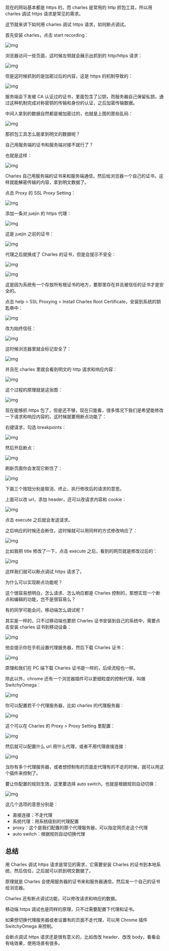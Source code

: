 现在的网站基本都是 https 的，而 charles 是常用的 http 抓包工具，所以用 charles 调试 https 请求是常见的需求。

这节就来讲下如何用 charles 调试 https 请求，如何断点调试。

首先安装 charles，点击 start recording：

![img](https://p1-juejin.byteimg.com/tos-cn-i-k3u1fbpfcp/f68c65ee29e44ea993e1fa33e30b8300~tplv-k3u1fbpfcp-zoom-in-crop-mark:3024:0:0:0.awebp?)

浏览器访问一些页面，这时候左侧就会展示出抓到的 http/https 请求：

![img](https://p9-juejin.byteimg.com/tos-cn-i-k3u1fbpfcp/71c849035a1a4787a37f6232158a18cb~tplv-k3u1fbpfcp-zoom-in-crop-mark:3024:0:0:0.awebp?)

但是这时候抓到的是加密过后的内容，这是 https 的机制导致的：

![img](https://p1-juejin.byteimg.com/tos-cn-i-k3u1fbpfcp/ebf3971c6c6f4c4498b96443aa950c53~tplv-k3u1fbpfcp-zoom-in-crop-mark:3024:0:0:0.awebp?)

服务端会下发被 CA 认证过的证书，里面包含了公钥，而服务器自己保留私钥，通过这种机制完成对称密钥的传输和身份的认证，之后加密传输数据。

中间人拿到的数据自然都是被加密过的，也就是上图的那些乱码：

![img](https://p9-juejin.byteimg.com/tos-cn-i-k3u1fbpfcp/717ba624949c4e0db3fec7a368b6f4e0~tplv-k3u1fbpfcp-zoom-in-crop-mark:3024:0:0:0.awebp?)

那抓包工具怎么能拿到明文的数据呢？

自己用服务端的证书和服务端对接不就行了？

也就是这样：

![img](https://p9-juejin.byteimg.com/tos-cn-i-k3u1fbpfcp/51e6cd7de71449c5a6736b5d7eec6390~tplv-k3u1fbpfcp-zoom-in-crop-mark:3024:0:0:0.awebp?)

Charles 自己用服务端的证书来和服务端通信，然后给浏览器一个自己的证书，这样就能解密传输的内容，拿到明文数据了。

点击 Proxy 的 SSL Proxy Setting：

![img](https://p1-juejin.byteimg.com/tos-cn-i-k3u1fbpfcp/7a248f6d3ae048f697097f8cd9577f1b~tplv-k3u1fbpfcp-zoom-in-crop-mark:3024:0:0:0.awebp?)

添加一条对 juejin 的 https 代理：

![img](https://p3-juejin.byteimg.com/tos-cn-i-k3u1fbpfcp/bfe5185659cd4562a298dd3135fa69d8~tplv-k3u1fbpfcp-zoom-in-crop-mark:3024:0:0:0.awebp?)

这是 juejin 之前的证书：

![img](https://p6-juejin.byteimg.com/tos-cn-i-k3u1fbpfcp/9755844ac52d4a98ba04556b3b833097~tplv-k3u1fbpfcp-zoom-in-crop-mark:3024:0:0:0.awebp?)

代理之后就换成了 Charles 的证书，但是会提示不安全：

![img](https://p3-juejin.byteimg.com/tos-cn-i-k3u1fbpfcp/f3fb9a6f7c784599bf7856519ca97099~tplv-k3u1fbpfcp-zoom-in-crop-mark:3024:0:0:0.awebp?)

![img](https://p3-juejin.byteimg.com/tos-cn-i-k3u1fbpfcp/07d62e3a79ff4f9b99cbdeb8b038a20e~tplv-k3u1fbpfcp-zoom-in-crop-mark:3024:0:0:0.awebp?)

这是因为系统有一个存放所有根证书的地方，要那里存在并且被信任的证书才是安全的。

点击 help > SSL Proxying > Install Charles Root Certificate，安装到系统的钥匙串中：

![img](https://p6-juejin.byteimg.com/tos-cn-i-k3u1fbpfcp/a13e9f4c716d46e1ad6b5a9a4e9ee7f8~tplv-k3u1fbpfcp-zoom-in-crop-mark:3024:0:0:0.awebp?)

改为始终信任：

![img](https://p9-juejin.byteimg.com/tos-cn-i-k3u1fbpfcp/0d64bbf9433d4514811562185eaa8286~tplv-k3u1fbpfcp-zoom-in-crop-mark:3024:0:0:0.awebp?)

这时候浏览器里就会标记安全了：

![img](https://p9-juejin.byteimg.com/tos-cn-i-k3u1fbpfcp/9b3a2d75814f4154911212487bc92b73~tplv-k3u1fbpfcp-zoom-in-crop-mark:3024:0:0:0.awebp?)

并且在 charles 里就会看到明文的 http 请求和响应内容：

![img](https://p1-juejin.byteimg.com/tos-cn-i-k3u1fbpfcp/0fe4bf55d22040dfbfd2bb47a2f6be6a~tplv-k3u1fbpfcp-zoom-in-crop-mark:3024:0:0:0.awebp?)

这个过程的原理就是这张图：

![img](https://p1-juejin.byteimg.com/tos-cn-i-k3u1fbpfcp/5ad8cf4874b64e26b848a18c69bfb8b8~tplv-k3u1fbpfcp-zoom-in-crop-mark:3024:0:0:0.awebp?)

现在能够抓 https 包了，但是还不够，现在只能看，很多情况下我们是希望能修改一下请求和响应内容的，这时候就要用断点功能了：

右键请求，勾选 breakpoints：

![img](https://p1-juejin.byteimg.com/tos-cn-i-k3u1fbpfcp/a58c9cb35b8743a7b9e32710d275a72f~tplv-k3u1fbpfcp-zoom-in-crop-mark:3024:0:0:0.awebp?)

然后开启断点：

![img](https://p1-juejin.byteimg.com/tos-cn-i-k3u1fbpfcp/4398eaed3ca140b6bfa1faeb3df5252d~tplv-k3u1fbpfcp-zoom-in-crop-mark:3024:0:0:0.awebp?)

刷新页面你会发现它断住了：

![img](https://p1-juejin.byteimg.com/tos-cn-i-k3u1fbpfcp/49ab3977f671478cb8161d9b3a902c4b~tplv-k3u1fbpfcp-zoom-in-crop-mark:3024:0:0:0.awebp?)

下面三个按钮分别是取消、终止、执行修改后的请求的意思。

上面可以改 url，添加 header，还可以改请求内容和 cookie：

![img](https://p6-juejin.byteimg.com/tos-cn-i-k3u1fbpfcp/c379e33651fc4aa79f5c45f39105644e~tplv-k3u1fbpfcp-zoom-in-crop-mark:3024:0:0:0.awebp?)

点击 execute 之后就会发送请求。

之后响应的时候还会断住，这时候就可以用同样的方式修改响应了：

![img](https://p1-juejin.byteimg.com/tos-cn-i-k3u1fbpfcp/82f7f757e7634ad7b59dd653a61b7f6c~tplv-k3u1fbpfcp-zoom-in-crop-mark:3024:0:0:0.awebp?)

比如我把 title 修改了一下，点击 execute 之后，看到的网页就是修改过后的：

![img](https://p3-juejin.byteimg.com/tos-cn-i-k3u1fbpfcp/1db9a1b4663e4ad09a9331bb17858787~tplv-k3u1fbpfcp-zoom-in-crop-mark:3024:0:0:0.awebp?)

这样我们就可以断点调试 https 请求了。

为什么可以实现断点功能呢？

这个很容易想明白，怎么请求、怎么响应都是 Charles 控制的，那想实现一个断点和编辑的功能，岂不是很容易么？

有的同学可能会问，移动端怎么调试呢？

其实是一样的，只不过移动端也要把 Charles 证书安装到自己的系统中，需要点击安装 charles 证书到移动设备：

![img](https://p6-juejin.byteimg.com/tos-cn-i-k3u1fbpfcp/da733c16572e45cf9118f07f28a3ab11~tplv-k3u1fbpfcp-zoom-in-crop-mark:3024:0:0:0.awebp?)

他会提示你在手机设置代理服务器，然后下载 Charles 证书：

![img](https://p1-juejin.byteimg.com/tos-cn-i-k3u1fbpfcp/ebcf7e96073c427e8851bea4e5da3d23~tplv-k3u1fbpfcp-zoom-in-crop-mark:3024:0:0:0.awebp?)

原理和我们在 PC 端下载 Charles 证书是一样的，后续流程也一样。

除此以外，chrome 还有一个浏览器插件可以更细粒度的控制代理，叫做 SwitchyOmega：

![img](https://p6-juejin.byteimg.com/tos-cn-i-k3u1fbpfcp/77f7202fae95419199bab9d5d62e9c06~tplv-k3u1fbpfcp-zoom-in-crop-mark:3024:0:0:0.awebp?)

你可以配置若干个代理服务器，比如 charles 的代理服务器：

![img](https://p6-juejin.byteimg.com/tos-cn-i-k3u1fbpfcp/06e364ee8a324ce9a041e54a3ccbe695~tplv-k3u1fbpfcp-zoom-in-crop-mark:3024:0:0:0.awebp?)

这个可以在 Charles 的 Proxy > Proxy Setting 里配置：

![img](https://p6-juejin.byteimg.com/tos-cn-i-k3u1fbpfcp/7fba1b954d3d490a89defa2da91e66f9~tplv-k3u1fbpfcp-zoom-in-crop-mark:3024:0:0:0.awebp?)

然后就可以配置什么 url 用什么代理，或者不用代理直接连接：

![img](https://p3-juejin.byteimg.com/tos-cn-i-k3u1fbpfcp/7cc24041b84f44b08ddcc7a5943c414b~tplv-k3u1fbpfcp-zoom-in-crop-mark:3024:0:0:0.awebp?)

当你有多个代理服务器，或者想控制有的页面走代理有的不走的时候，就可以用这个插件来控制了。

要让你配置的规则生效，这里要选择 auto switch，也就是根据规则自动切换：

![img](https://p3-juejin.byteimg.com/tos-cn-i-k3u1fbpfcp/71ee8842fd6b468db22ac32ea38d57ca~tplv-k3u1fbpfcp-zoom-in-crop-mark:3024:0:0:0.awebp?)

这几个选项的意思分别是：

- 直接连接：不走代理
- 系统代理：用系统级别的代理配置
- proxy：这个是我们配置的那个代理服务器，可以指定网页走这个代理
- auto switch：根据规则自动切换代理

## 总结

用 Charles 调试 https 请求是常见的需求，它需要安装 Charles 的证书到本地系统，然后信任，之后就可以抓到明文数据了。

原理就是 Charles 会使用服务器的证书来和服务器通信，然后发一个自己的证书给浏览器。

Charles 还有断点调试功能，可以修改请求和响应的数据。

移动端 https 调试也是同样的原理，只不过需要配置下代理和证书。

如果想切换代理服务器或者设置有的页面不走代理，可以用 Chrome 插件 SwitchyOmega 来控制。

会断点调试 https 请求还是很有意义的，比如改改 header、改改 body，看看会有啥效果，使用场景有很多。